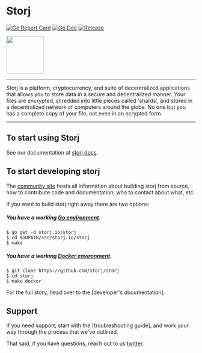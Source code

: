 # Storj

[![Go Report Card](https://goreportcard.com/badge/github.com/golang-standards/project-layout?style=flat-square)](https://goreportcard.com/report/github.com/storj/storj)
[![Go Doc](https://img.shields.io/badge/godoc-reference-blue.svg?style=flat-square)](http://godoc.org/github.com/storj/storj)
[![Release](https://img.shields.io/github/release/golang-standards/project-layout.svg?style=flat-square)](https://github.com/storj/storj/releases/latest)

<img src="https://github.com/Storj/storj/tree/wip/logo/logo.png" width="100">

----

Storj is a platform, cryptocurrency, and suite of decentralized applications that allows you to store data in a secure and decentralized manner. Your files are encrypted, shredded into little pieces called 'shards', and stored in a decentralized network of computers around the globe. No one but you has a complete copy of your file, not even in an ecrypted form.

----

## To start using Storj

See our documentation at [storj docs](https://docs.storj.io/docs).


## To start developing storj

The [community site](https://storj.io/community.html) hosts all information about
building storj from source, how to contribute code
and documentation, who to contact about what, etc.

If you want to build storj right away there are two options:

##### You have a working [Go environment](https://golang.org/doc/install).

```
$ go get -d storj.io/storj
$ cd $GOPATH/src/storj.io/storj
$ make
```

##### You have a working [Docker environment](https://docs.docker.com/engine).

```
$ git clone https://github.com/storj/storj
$ cd storj
$ make docker
```

For the full story, head over to the [developer's documentation].

## Support

If you need support, start with the [troubleshooting guide],
and work your way through the process that we've outlined.

That said, if you have questions, reach out to us
[twitter](https://twitter.com/storjproject).




